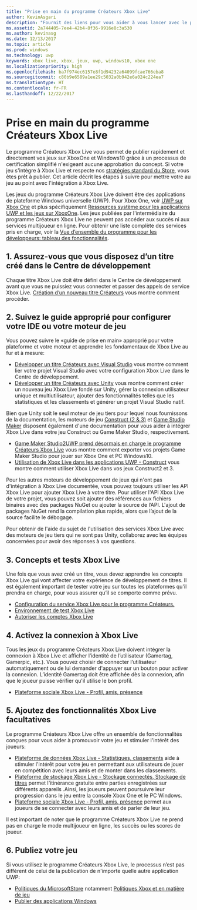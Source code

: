 ```yaml
---
title: "Prise en main du programme Créateurs Xbox Live"
author: KevinAsgari
description: "Fournit des liens pour vous aider à vous lancer avec le programme Créateurs Xbox Live."
ms.assetid: 2a744405-7ee4-42b4-8f36-9916e8c3a530
ms.author: kevinasg
ms.date: 12/13/2017
ms.topic: article
ms.prod: windows
ms.technology: uwp
keywords: xbox live, xbox, jeux, uwp, windows10, xbox one
ms.localizationpriority: high
ms.openlocfilehash: ba7f974ec6157e8f1d94232a64099fcae766eba8
ms.sourcegitcommit: c80b9e6589a1ee29c5032a0b942e6a024c224ea7
ms.translationtype: HT
ms.contentlocale: fr-FR
ms.lasthandoff: 12/22/2017
---
```

# <a name="get-started-with-the-xbox-live-creators-program"></a>Prise en main du programme Créateurs Xbox Live
 
Le programme Créateurs Xbox Live vous permet de publier rapidement et directement vos jeux sur XboxOne et Windows10 grâce à un processus de certification simplifié n'exigeant aucune approbation du concept. Si votre jeu s'intègre à Xbox Live et respecte nos [stratégies standard du Store](https://msdn.microsoft.com/en-us/library/windows/apps/dn764944.aspx), vous êtes prêt à publier. Cet article décrit les étapes à suivre pour mettre votre au jeu au point avec l'intégration à Xbox Live. 

Les jeux du programme Créateurs Xbox Live doivent être des applications de plateforme Windows universelle (UWP). Pour Xbox One, voir [UWP sur Xbox One](https://msdn.microsoft.com/en-us/windows/uwp/xbox-apps/index) et plus spécifiquement [Ressources système pour les applications UWP et les jeux sur XboxOne](https://msdn.microsoft.com/en-us/windows/uwp/xbox-apps/system-resource-allocation). Les jeux publiées par l'intermédiaire du programme Créateurs Xbox Live ne peuvent pas accéder aux succès ni aux services multijoueur en ligne. Pour obtenir une liste complète des services pris en charge, voir la [Vue d’ensemble du programme pour les développeurs: tableau des fonctionnalités](https://docs.microsoft.com/en-us/windows/uwp/xbox-live/developer-program-overview#feature-table).

## <a name="1-ensure-you-have-a-title-created-on-dev-center"></a>1. Assurez-vous que vous disposez d’un titre créé dans le Centre de développement
Chaque titre Xbox Live doit être défini dans le Centre de développement avant que vous ne puissiez vous connecter et passer des appels de service Xbox Live.  [Création d’un nouveau titre Créateurs](create-and-test-a-new-creators-title.md) vous montre comment procéder.

## <a name="2-follow-the-appropriate-guide-to-setup-your-ide-or-game-engine"></a>2. Suivez le guide approprié pour configurer votre IDE ou votre moteur de jeu
Vous pouvez suivre le «guide de prise en main» approprié pour votre plateforme et votre moteur et apprendre les fondamentaux de Xbox Live au fur et à mesure:

* [Développer un titre Créateurs avec Visual Studio](develop-creators-title-with-visual-studio.md) vous montre comment lier votre projet Visual Studio avec votre configuration Xbox Live dans le Centre de développement.
* [Développer un titre Créateurs avec Unity](develop-creators-title-with-unity.md) vous montre comment créer un nouveau jeu Xbox Live fondé sur Unity, gérer la connexion utilisateur unique et multiutilisateur, ajouter des fonctionnalités telles que les statistiques et les classements et générer un projet Visual Studio natif.

Bien que Unity soit le seul moteur de jeu tiers pour lequel nous fournissons de la documentation, les moteurs de jeu [Construct (2 & 3)](https://www.scirra.com/construct2) et [Game Studio Maker](https://www.yoyogames.com/gamemaker) disposent également d'une documentation pour vous aider à intégrer Xbox Live dans votre jeu Construct ou Game Maker Studio, respectivement.

* [Game Maker Studio2UWP prend désormais en charge le programme Créateurs Xbox Live](https://www.yoyogames.com/gamemaker/xblc) vous montre comment exporter vos projets Game Maker Studio pour jouer sur Xbox One et PC Windows10.
* [Utilisation de Xbox Live dans les applications UWP - Construct](https://www.scirra.com/tutorials/9540/using-xbox-live-in-uwp-apps) vous montre comment utiliser Xbox Live dans vos jeux Construct2 et 3.

Pour les autres moteurs de développement de jeux qui n'ont pas d'intégration à Xbox Live documentée, vous pouvez toujours utiliser les API Xbox Live pour ajouter Xbox Live à votre titre. Pour utiliser l'API Xbox Live de votre projet, vous pouvez soit ajouter des références aux fichiers binaires avec des packages NuGet ou ajouter la source de l’API. L'ajout de packages NuGet rend la compilation plus rapide, alors que l’ajout de la source facilite le débogage.

Pour obtenir de l'aide du sujet de l'utilisation des services Xbox Live avec des moteurs de jeu tiers qui ne sont pas Unity, collaborez avec les équipes concernées pour avoir des réponses à vos questions.

## <a name="3-xbox-live-concepts--testing"></a>3. Concepts et tests Xbox Live
Une fois que vous avez créé un titre, vous devez apprendre les concepts Xbox Live qui vont affecter votre expérience de développement de titres. Il est également important de tester votre jeu sur toutes les plateformes qu'il prendra en charge, pour vous assurer qu’il se comporte comme prévu.

- [Configuration du service Xbox Live pour le programme Créateurs.](xbox-live-service-configuration-creators.md)
- [Environnement de test Xbox Live](../xbox-live-sandboxes.md)
- [Autoriser les comptes Xbox Live](authorize-xbox-live-accounts.md)

## <a name="4-enable-xbox-live-sign-in"></a>4. Activez la connexion à Xbox Live
Tous les jeux du programme Créateurs Xbox Live doivent intégrer la connexion à Xbox Live et afficher l’identité de l’utilisateur (Gamertag, Gamerpic, etc.). Vous pouvez choisir de connecter l’utilisateur automatiquement ou de lui demander d'appuyer sur un bouton pour activer la connexion. L’identité Gamertag doit être affichée dès la connexion, afin que le joueur puisse vérifier qu'il utilise le bon profil.

- [Plateforme sociale Xbox Live - Profil, amis, présence](../social-platform/social-platform.md)

## <a name="5-add-optional-xbox-live-features"></a>5. Ajoutez des fonctionnalités Xbox Live facultatives

Le programme Créateurs Xbox Live offre un ensemble de fonctionnalités conçues pour vous aider à promouvoir votre jeu et stimuler l'intérêt des joueurs:

- [Plateforme de données Xbox Live - Statistiques, classements](../data-platform/data-platform.md) aide à stimuler l'intérêt pour votre jeu en permettant aux utilisateurs de jouer en compétition avec leurs amis et de monter dans les classements.
- [Plateforme de stockage Xbox Live - Stockage connectés, Stockage de titres](../storage-platform/storage-platform.md) permet l'itinérance gratuite entre parties enregistrées sur différents appareils .Ainsi, les joueurs peuvent poursuivre leur progression dans le jeu entre la console Xbox One et le PC Windows.
- [Plateforme sociale Xbox Live - Profil, amis, présence](../social-platform/social-platform.md) permet aux joueurs de se connecter avec leurs amis et de parler de leur jeu.

Il est important de noter que le programme Créateurs Xbox Live ne prend pas en charge le mode multijoueur en ligne, les succès ou les scores de joueur.

## <a name="6-release-your-game"></a>6. Publiez votre jeu

Si vous utilisez le programme Créateurs Xbox Live, le processus n’est pas différent de celui de la publication de n'importe quelle autre application UWP:

- [Politiques du MicrosoftStore](https://msdn.microsoft.com/en-us/library/windows/apps/dn764944.aspx) notamment [Politiques Xbox et en matière de jeu](https://msdn.microsoft.com/en-us/library/windows/apps/dn764944.aspx#pol_10_13)
- [Publier des applications Windows](https://developer.microsoft.com/en-us/store/publish-apps)